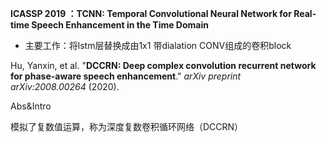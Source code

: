 
**ICASSP 2019 ：TCNN: Temporal Convolutional Neural Network for Real-time Speech Enhancement in the Time Domain**
- 主要工作：将lstm层替换成由1x1 带dialation CONV组成的卷积block

Hu, Yanxin, et al. "**DCCRN: Deep complex convolution recurrent network for phase-aware speech enhancement**." _arXiv preprint arXiv:2008.00264_ (2020).

Abs&Intro

模拟了复数值运算，称为深度复数卷积循环网络（DCCRN）
